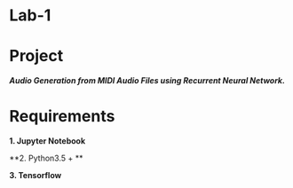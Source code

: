 # Lab-1

# Project

***Audio Generation from MIDI Audio Files using Recurrent Neural Network.***

# Requirements

**1. Jupyter Notebook**

**2. Python3.5 + **

**3. Tensorflow**


